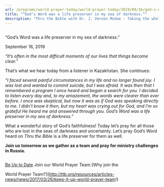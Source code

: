 ```yaml
---
url: /programs/world-prayer-today/world-prayer-today/2019/09/16/god-s-word-was-a-life-preserver-in-my-sea-of-darkness-
title: "“God’s Word was a life preserver in my sea of darkness.”"
description: "Thru the Bible with Dr. J. Vernon McGee - Taking the whole Word to the whole world"
---
```







## 
 “God’s Word was a life preserver in my sea of darkness.”


September 16, 2019




*“It’s often in the most difficult moments of our lives that things become clear.”*


That’s what we hear today from a listener in Kazakhstan. She continues:


*“I faced several painful circumstances in my life and no longer found joy. I was lost and wanted to commit suicide, but I was afraid. It was then that I remembered a program I once heard and began a search for you. I decided to listen every day and, to my amazement, the words were clearer than ever before. I once was skeptical, but now it was as if God was speaking directly to me. I didn’t know it then, but my heart was crying out for God, and I’m so grateful He heard me and answered through you. God’s Word was a life preserver in my sea of darkness.”*


What a wonderful story of God’s faithfulness! Today let’s pray for all those who are lost in the seas of darkness and uncertainty. Let’s pray God’s Word heard on *Thru the Bible* is a life preserver for them as well.


**Join us tomorrow as we gather as a team and pray for ministry challenges in Russia.**







## 




[Be Up to Date](http://feeds.feedburner.com/WorldPrayerToday "World Prayer Today RSS Feed")
Join our World Prayer Team
[Why join the  

World Prayer Team?](http://ttb.org/resources/articles-news/news/2017/03/26/keep-it-up-world-prayer-team!)




